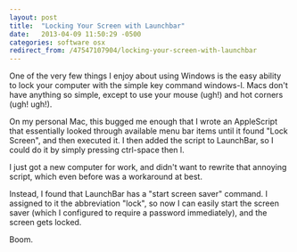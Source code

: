 ```yaml
---
layout: post
title:  "Locking Your Screen with Launchbar"
date:   2013-04-09 11:50:29 -0500
categories: software osx
redirect_from: /47547107904/locking-your-screen-with-launchbar
---
```


One of the very few things I enjoy about using Windows is the easy ability to lock your computer with the simple key command windows-l. Macs don't have anything so simple, except to use your mouse (ugh!) and hot corners (ugh! ugh!).&nbsp;

On my personal Mac, this bugged me enough that I wrote an AppleScript that essentially looked through available menu bar items until it found "Lock Screen", and then executed it. I then added the script to LaunchBar, so I could do it by simply pressing ctrl-space then l.

I just got a new computer for work, and didn't want to rewrite that annoying script, which even before was a workaround at best.

Instead, I found that LaunchBar has a "start screen saver" command. I assigned to it the abbreviation "lock", so now I can easily start the screen saver (which I configured to require a password immediately), and the screen gets locked.

Boom.
